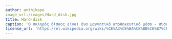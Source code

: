 ```yaml
---
author: anthikape
image_url:/images/Hard_disk.jpg
title: Hard-disk
caption: 'Ο σκληρός δίσκος είναι ένα μαγνητικό αποθηκευτικό μέσο - συσκευή ,αποθηκεύει μεγάλες ποσότητες δεδομένων και η χωρητικότητα των σκληρών δίσκων που κυκλοφορούν στο εμπόριο ξεκινά από τα 500 GB και φτάνει έως τα 6 ΤΒ.'
license_url: 'https://el.wikipedia.org/wiki/%CE%A3%CE%BA%CE%BB%CE%B7%CF%81%CF%8C%CF%82_%CE%B4%CE%AF%CF%83%CE%BA%CE%BF%CF%82#/media/File:Hard_disk_WD_400.jpg '
---
```

